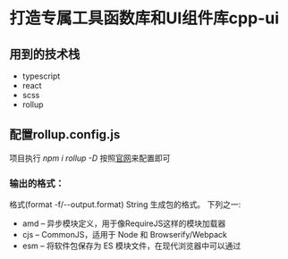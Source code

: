 <!--
 * @Author: Chendapeng
 * @Date: 2022-04-10 22:03:28
 * @LastEditors: Chendapeng
 * @LastEditTime: 2022-04-10 23:01:04
 * @Description: 
-->

# 打造专属工具函数库和UI组件库cpp-ui

## 用到的技术栈
- typescript
- react
- scss
- rollup

## 配置rollup.config.js
项目执行
*npm i rollup -D*
按照[官网](https://www.rollupjs.com/guide/tutorial)来配置即可

### 输出的格式：
格式(format -f/--output.format)
String 生成包的格式。 下列之一:

- amd – 异步模块定义，用于像RequireJS这样的模块加载器
- cjs – CommonJS，适用于 Node 和 Browserify/Webpack
- esm – 将软件包保存为 ES 模块文件，在现代浏览器中可以通过 <script type=module> 标签引入
- iife – 一个自动执行的功能，适合作为<script>标签。（如果要为应用程序创建一个捆绑包，您可能想要使用它，因为它会使文件大小变小。）
- umd – 通用模块定义，以amd，cjs 和 iife 为一体
- system - SystemJS 加载器格式

## 配置external


## 配置typescript
*npm i @rollup/plugin-typescript -D*
> https://www.npmjs.com/package/@rollup/plugin-typescript
网上各种文章对于安卓rollup插件ts说法不一，主要还是因为当前的库，看的文章也许是两年前的，所以两年前的ts插件跟现在肯定是有区别的，最好的办法就是 [npm官网](https://www.npmjs.com/)上检索相关插件

```js
import typescript from '@rollup/plugin-typescript'

export default {
  ...
  plugins: [
    typescript(),
  ]
}
```


## 参考文件
- [一文带你快速上手Rollup](https://juejin.cn/post/6869551115420041229)